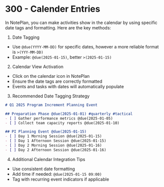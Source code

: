 # 300 - Calender Entries

In NotePlan, you can make activities show in the calendar by using specific date tags and formatting. Here are the key methods:

1. Date Tagging
- Use `@due(YYYY-MM-DD)` for specific dates, however a more reliable format is `>(YYY-MM-DD)`
- Example: `@due(2025-01-15)`, better `>(2025-01-15)`

2. Calendar View Activation
- Click on the calendar icon in NotePlan
- Ensure the date tags are correctly formatted
- Events and tasks with dates will automatically populate

3. Recommended Date Tagging Strategy

```markdown
# Q1 2025 Program Increment Planning Event

## Preparation Phase @due(2025-01-01) #quarterly #tactical
- [ ] Gather performance metrics @due(2025-01-05)
- [ ] Collect team capacity reports @due(2025-01-10)

## PI Planning Event @due(2025-01-15)
- [ ] Day 1 Morning Session @due(2025-01-15)
- [ ] Day 1 Afternoon Session @due(2025-01-15)
- [ ] Day 2 Morning Session @due(2025-01-16)
- [ ] Day 2 Afternoon Session @due(2025-01-16)
```

4. Additional Calendar Integration Tips
- Use consistent date formatting
- Add time if needed: `@due(2025-01-15 09:00)`
- Tag with recurring event indicators if applicable

